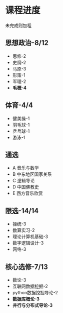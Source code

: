 # 课程进度
未完成则加粗
## 思想政治-8/12
- 思修-2
- 史纲-2
- 马原-3
- 形策-1
- 军理-2
- **毛概-4**
## 体育-4/4
- 健美操-1
- 羽毛球-1
- 乒乓球-1
- 游泳-1
## 通选
- A 音乐与数学
- B 中东地区国家关系 
- C 逻辑导论
- D 中国佛教史
- E 西方音乐欣赏
## 限选-14/14
- 操统-3
- 数算实习-2
- 理论计算机基础-3
- 数字逻辑设计-3
- 网络-3
## 核心选修-7/13
- 数论-3
- 互联网数据挖掘-2
- python数据挖掘导论-2
- **数据库概论-3**
- **并行与分布式导论-3**

